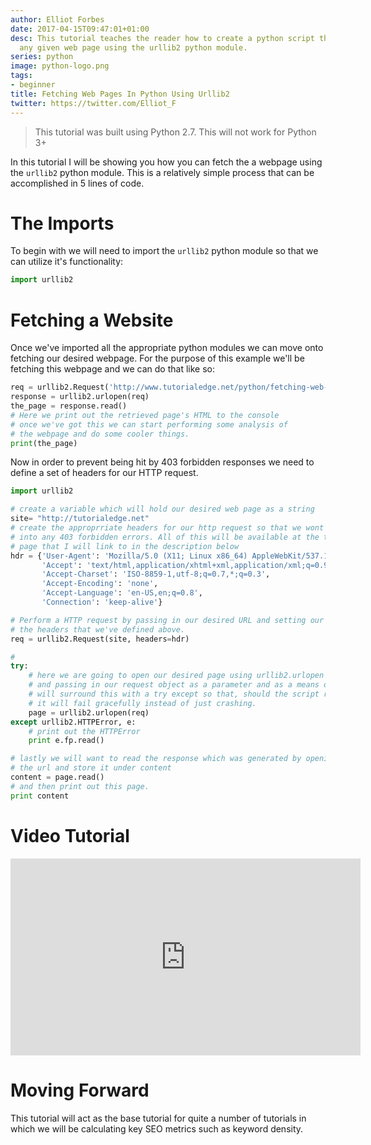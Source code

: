 ```yaml
---
author: Elliot Forbes
date: 2017-04-15T09:47:01+01:00
desc: This tutorial teaches the reader how to create a python script that will fetch
  any given web page using the urllib2 python module.
series: python
image: python-logo.png
tags:
- beginner
title: Fetching Web Pages In Python Using Urllib2
twitter: https://twitter.com/Elliot_F
---
```


> This tutorial was built using Python 2.7. This will not work for Python 3+

In this tutorial I will be showing you how you can fetch the a webpage using the `urllib2` python module. This is a relatively simple process that can be accomplished in 5 lines of code.

# The Imports

To begin with we will need to import the `urllib2` python module so that we can utilize it's functionality:

```py
import urllib2
```

# Fetching a Website

<p>Once we've imported all the appropriate python modules we can move onto fetching our desired webpage. For the purpose of this example we'll be fetching this webpage and we can do that like so:</p>

```py
req = urllib2.Request('http://www.tutorialedge.net/python/fetching-web-pages-python/')
response = urllib2.urlopen(req)
the_page = response.read()
# Here we print out the retrieved page's HTML to the console
# once we've got this we can start performing some analysis of 
# the webpage and do some cooler things.
print(the_page)
```

<p>Now in order to prevent being hit by 403 forbidden responses we need to define a set of headers for our HTTP request.</p>

```py
import urllib2

# create a variable which will hold our desired web page as a string
site= "http://tutorialedge.net"
# create the approprriate headers for our http request so that we wont run
# into any 403 forbidden errors. All of this will be available at the tutorial
# page that I will link to in the description below
hdr = {'User-Agent': 'Mozilla/5.0 (X11; Linux x86_64) AppleWebKit/537.11 (KHTML, like Gecko) Chrome/23.0.1271.64 Safari/537.11',
       'Accept': 'text/html,application/xhtml+xml,application/xml;q=0.9,*/*;q=0.8',
       'Accept-Charset': 'ISO-8859-1,utf-8;q=0.7,*;q=0.3',
       'Accept-Encoding': 'none',
       'Accept-Language': 'en-US,en;q=0.8',
       'Connection': 'keep-alive'}

# Perform a HTTP request by passing in our desired URL and setting our headers to equal
# the headers that we've defined above.
req = urllib2.Request(site, headers=hdr)

# 
try:
    # here we are going to open our desired page using urllib2.urlopen
    # and passing in our request object as a parameter and as a means of protection we 
    # will surround this with a try except so that, should the script run into any errors
    # it will fail gracefully instead of just crashing.
    page = urllib2.urlopen(req)
except urllib2.HTTPError, e:
    # print out the HTTPError
    print e.fp.read()

# lastly we will want to read the response which was generated by opening
# the url and store it under content
content = page.read()
# and then print out this page.
print content
```

# Video Tutorial

<p><iframe allowfullscreen="" frameborder="0" height="315" src="https://www.youtube.com/embed/LTGhCtp2Scw" width="560"></iframe></p>


# Moving Forward

<p>This tutorial will act as the base tutorial for quite a number of tutorials in which we will be calculating key SEO metrics such as keyword density. </p>
